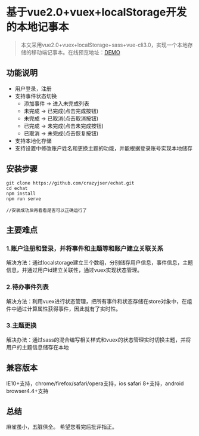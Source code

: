 # 基于vue2.0+vuex+localStorage开发的本地记事本

> 本文采用vue2.0+vuex+localStorage+sass+vue-cli3.0，实现一个本地存储的移动端记事本。在线预览地址：[DEMO](http://echat.applinzi.com)

## 功能说明

- 用户登录，注册
- 支持事件状态切换
	- 添加事件 -> 进入未完成列表
	- 未完成 -> 已完成(点击完成按钮)
	- 未完成 -> 已取消(点击取消按钮)
	- 已完成 -> 未完成(点击未完成按钮)
	- 已取消 -> 未完成(点击恢复按钮)
- 支持本地化存储
- 支持设置中修改账户姓名和更换主题的功能，并能根据登录账号实现本地储存

## 安装步骤

	git clone https://github.com/crazyjser/echat.git
	cd echat
	npm install
	npm run serve
	
	//安装成功后再看看是否可以正确运行了

## 主要难点

### 1.账户注册和登录，并将事件和主题等和账户建立关联关系

解决方法：通过localstorage建立三个数组，分别储存用户信息，事件信息，主题信息，并通过用户id建立关联性，通过vuex实现状态管理。

### 2.待办事件列表

解决方法：利用vuex进行状态管理，把所有事件和状态存储在store对象中，在组件中通过计算属性获得事件，因此就有了实时性。

### 3.主题更换

解决办法：通过sass的混合编写相关样式和vuex的状态管理实时切换主题，并将用户的主题信息储存在本地

## 兼容版本
IE10+支持，chrome/firefox/safari/opera支持，ios safari 8+支持，android browser4.4+支持

## 总结 ##

麻雀虽小，五脏俱全。 希望您看完后批评指正。

